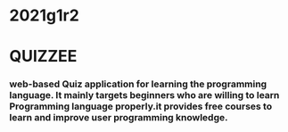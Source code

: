 # 2021g1r2

# QUIZZEE

### web-based Quiz application for learning the programming language. It mainly targets beginners who are willing to learn Programming language properly.it provides free courses to learn and improve user programming knowledge.
